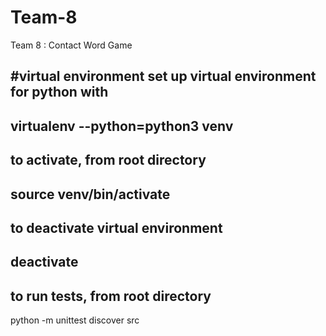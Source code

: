 # Team-8
Team 8 : Contact Word Game

#virtual environment
set up virtual environment for python with
-
virtualenv --python=python3 venv
-
to activate, from root directory
-
source venv/bin/activate
-
to deactivate virtual environment
-
deactivate
-
to run tests, from root directory
-
python -m unittest discover src
